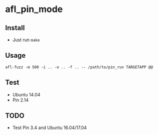 # afl_pin_mode

## Install
- Just run `make`

## Usage
`afl-fuzz -m 500 -i .. -o .. -f .. -- /path/to/pin_run TARGETAPP @@` 

## Test
- Ubuntu 14.04
- Pin 2.14

## TODO
- Test Pin 3.4 and Ubuntu 16.04/17.04
